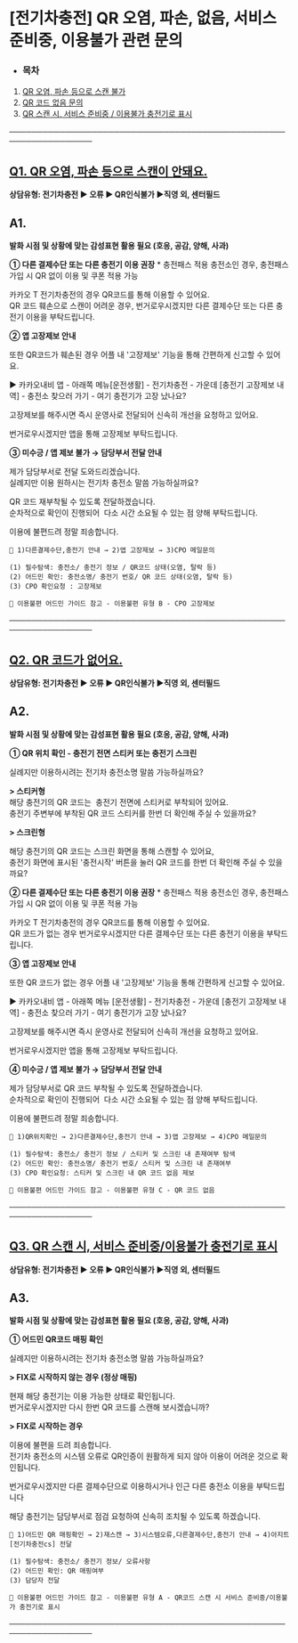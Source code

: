 # [전기차충전] QR 오염, 파손, 없음, 서비스 준비중, 이용불가 관련 문의

* ### **목차**

1. [QR 오염, 파손 등으로 스캔 불가](#h_01J00AV9GZJBTSJHW74W1RH952)
2. [QR 코드 없음 문의](#h_01JRCEH3RPWQPK1H6YYN7XPHQZ)
3. [QR 스캔 시, 서비스 준비중 / 이용불가 충전기로 표시](#01JRCFATCZ272ZV82KFSHHJP3Z)

─────────────────────────────────────────────────────────────────

[**Q1. QR 오염, 파손 등으로 스캔이 안돼요.**](#h_01JN5VV1C5EG2MKX5HJ9SVA4HY)
---------------------------------------------------------------

**상담유형: 전기차충전 ▶ 오류 ▶ QR인식불가 ▶직영 외, 센터필드**

**A1.**
-------

**발화 시점 및 상황에 맞는 감성표현 활용 필요 (호응, 공감, 양해, 사과)**

**① 다른 결제수단 또는 다른 충전기 이용 권장** \* 충전패스 적용 충전소인 경우, 충전패스 가입 시 QR 없이 이용 및 쿠폰 적용 가능

카카오 T 전기차충전의 경우 QR코드를 통해 이용할 수 있어요.  
QR 코드 훼손으로 스캔이 어려운 경우, 번거로우시겠지만 다른 결제수단 또는 다른 충전기 이용을 부탁드립니다.  
  
**② 앱 고장제보 안내**

또한 QR코드가 훼손된 경우 어플 내 '고장제보' 기능을 통해 간편하게 신고할 수 있어요.  
  
▶ 카카오내비 앱 - 아래쪽 메뉴[운전생활] - 전기차충전 - 가운데 [충전기 고장제보 내역] - 충전소 찾으러 가기 - 여기 충전기가 고장 났나요?  
  
고장제보를 해주시면 즉시 운영사로 전달되어 신속히 개선을 요청하고 있어요.

번거로우시겠지만 앱을 통해 고장제보 부탁드립니다.  
  
**③ 미수긍 / 앱 제보 불가 → 담당부서 전달 안내**

제가 담당부서로 전달 도와드리겠습니다.  
실례지만 이용 원하시는 전기차 충전소 말씀 가능하실까요?  
  
QR 코드 재부착될 수 있도록 전달하겠습니다.  
순차적으로 확인이 진행되어  다소 시간 소요될 수 있는 점 양해 부탁드립니다.  
  
이용에 불편드려 정말 죄송합니다.

```
📌 1)다른결제수단,충전기 안내 → 2)앱 고장제보 → 3)CPO 메일문의  
  
(1) 필수탐색: 충전소/ 충전기 정보 / QR코드 상태(오염, 탈락 등)  
(2) 어드민 확인: 충전소명/ 충전기 번호/ QR 코드 상태(오염, 탈락 등)  
(3) CPO 확인요청 : 고장제보  
  
🔎 이용불편 어드민 가이드 참고 - 이용불편 유형 B - CPO 고장제보
```

─────────────────────────────────────────────────────────────────

[**Q2. QR 코드가 없어요.**](#h_01JN5VV1C5EG2MKX5HJ9SVA4HY)
----------------------------------------------------

**상담유형: 전기차충전 ▶ 오류 ▶ QR인식불가 ▶직영 외, 센터필드**

**A2.**
-------

**발화 시점 및 상황에 맞는 감성표현 활용 필요 (호응, 공감, 양해, 사과)**

**① QR 위치 확인 - 충전기 전면 스티커 또는 충전기 스크린**

실례지만 이용하시려는 전기차 충전소명 말씀 가능하실까요?  
  
**> 스티커형**  
해당 충전기의 QR 코드는  충전기 전면에 스티커로 부착되어 있어요.  
충전기 주변부에 부착된 QR 코드 스티커를 한번 더 확인해 주실 수 있을까요?  
  
**> 스크린형**

해당 충전기의 QR 코드는 스크린 화면을 통해 스캔할 수 있어요,  
충전기 화면에 표시된 '충전시작' 버튼을 눌러 QR 코드를 한번 더 확인해 주실 수 있을까요?

****②** 다른 결제수단 또는 다른 충전기 이용 권장** \* 충전패스 적용 충전소인 경우, 충전패스 가입 시 QR 없이 이용 및 쿠폰 적용 가능

카카오 T 전기차충전의 경우 QR코드를 통해 이용할 수 있어요.  
QR 코드가 없는 경우 번거로우시겠지만 다른 결제수단 또는 다른 충전기 이용을 부탁드립니다.  
  
****③** 앱 고장제보 안내**

또한 QR 코드가 없는 경우 어플 내 '고장제보' 기능을 통해 간편하게 신고할 수 있어요.  
  
▶ 카카오내비 앱 - 아래쪽 메뉴 [운전생활] - 전기차충전 - 가운데 [충전기 고장제보 내역] - 충전소 찾으러 가기 - 여기 충전기가 고장 났나요?  
  
고장제보를 해주시면 즉시 운영사로 전달되어 신속히 개선을 요청하고 있어요.

번거로우시겠지만 앱을 통해 고장제보 부탁드립니다.  
  
**④ 미수긍 / 앱 제보 불가 → 담당부서 전달 안내**

제가 담당부서로 QR 코드 부착될 수 있도록 전달하겠습니다.  
순차적으로 확인이 진행되어  다소 시간 소요될 수 있는 점 양해 부탁드립니다.  
  
이용에 불편드려 정말 죄송합니다.

```
📌 1)QR위치확인 → 2)다른결제수단,충전기 안내 → 3)앱 고장제보 → 4)CPO 메일문의  
  
(1) 필수탐색: 충전소/ 충전기 정보 / 스티커 및 스크린 내 존재여부 탐색  
(2) 어드민 확인: 충전소명/ 충전기 번호/ 스티커 및 스크린 내 존재여부  
(3) CPO 확인요청: 스티커 및 스크린 내 QR 코드 없음 제보  
  
🔎 이용불편 어드민 가이드 참고 - 이용불편 유형 C - QR 코드 없음
```

─────────────────────────────────────────────────────────────────

[**Q3. QR 스캔 시, 서비스 준비중/이용불가 충전기로 표시**](#h_01JN5VV1C5EG2MKX5HJ9SVA4HY)
----------------------------------------------------------------------

**상담유형: 전기차충전 ▶ 오류 ▶ QR인식불가 ▶직영 외, 센터필드**

**A3.**
-------

**발화 시점 및 상황에 맞는 감성표현 활용 필요 (호응, 공감, 양해, 사과)**

**① 어드민 QR코드 매핑 확인**

실례지만 이용하시려는 전기차 충전소명 말씀 가능하실까요?  
  
**> FIX로 시작하지 않는 경우 (정상 매핑)**

현재 해당 충전기는 이용 가능한 상태로 확인됩니다.  
번거로우시겠지만 다시 한번 QR 코드를 스캔해 보시겠습니까?

**> FIX로 시작하는 경우**

이용에 불편을 드려 죄송합니다.  
전기차 충전소의 시스템 오류로 QR인증이 원활하게 되지 않아 이용이 어려운 것으로 확인됩니다.  
  
번거로우시겠지만 다른 결제수단으로 이용하시거나 인근 다른 충전소 이용을 부탁드립니다

해당 충전기는 담당부서로 점검 요청하여 신속히 조치될 수 있도록 하겠습니다.

```
📌 1)어드민 QR 매핑확인 → 2)재스캔 → 3)시스템오류,다른결제수단,충전기 안내 → 4)아지트 [전기차충전cs] 전달  
  
(1) 필수탐색: 충전소/ 충전기 정보/ 오류사항  
(2) 어드민 확인: QR 매핑여부  
(3) 담당자 전달  
  
🔎 이용불편 어드민 가이드 참고 - 이용불편 유형 A - QR코드 스캔 시 서비스 준비중/이용불가 충전기로 표시
```

─────────────────────────────────────────────────────────────────